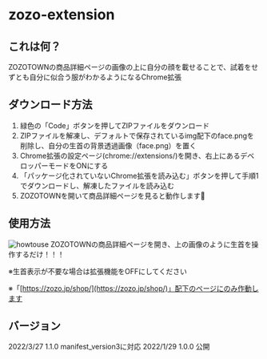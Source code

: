 # zozo-extension

## これは何？
ZOZOTOWNの商品詳細ページの画像の上に自分の顔を載せることで、試着をせずとも自分に似合う服がわかるようになるChrome拡張

## ダウンロード方法
1. 緑色の「Code」ボタンを押してZIPファイルをダウンロード
2. ZIPファイルを解凍し、デフォルトで保存されているimg配下のface.pngを削除し、自分の生首の背景透過画像（face.png）を置く
3. Chrome拡張の設定ページ(chrome://extensions/)を開き、右上にあるデベロッパーモードをONにする
4. 「パッケージ化されていないChrome拡張を読み込む」ボタンを押して手順1でダウンロードし、解凍したファイルを読み込む
5. ZOZOTOWNを開いて商品詳細ページを見ると動作します🎉

## 使用方法
![howtouse](https://user-images.githubusercontent.com/49139795/151659163-4e5fc9e4-be39-4dda-848f-53908f7acf2f.jpg)
ZOZOTOWNの商品詳細ページを開き、上の画像のように生首を操作するだけ！！！

※生首表示が不要な場合は拡張機能をOFFにしてください

※「[https://zozo.jp/shop/](https://zozo.jp/shop/)」配下のページにのみ作動します

## バージョン
2022/3/27 1.1.0 manifest_version3に対応
2022/1/29 1.0.0 公開
